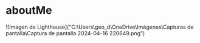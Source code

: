 # aboutMe
![Imagen de Lighthouse]("C:\Users\geo_d\OneDrive\Imágenes\Capturas de pantalla\Captura de pantalla 2024-04-16 220649.png")
